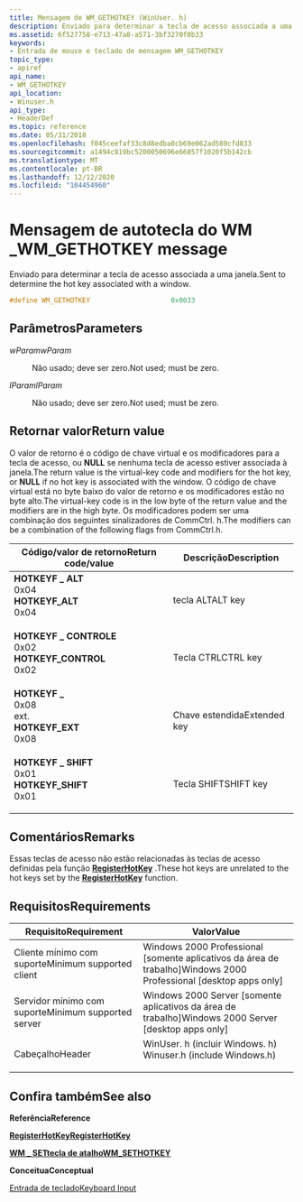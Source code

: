 ```yaml
---
title: Mensagem de WM_GETHOTKEY (WinUser. h)
description: Enviado para determinar a tecla de acesso associada a uma janela.
ms.assetid: 6f527758-e713-47a8-a571-3bf3270f0b33
keywords:
- Entrada de mouse e teclado de mensagem WM_GETHOTKEY
topic_type:
- apiref
api_name:
- WM_GETHOTKEY
api_location:
- Winuser.h
api_type:
- HeaderDef
ms.topic: reference
ms.date: 05/31/2018
ms.openlocfilehash: f045ceefaf33c8d8edba0cb69e062ad589cfd833
ms.sourcegitcommit: a1494c819bc5200050696e66057f1020f5b142cb
ms.translationtype: MT
ms.contentlocale: pt-BR
ms.lasthandoff: 12/12/2020
ms.locfileid: "104454960"
---
```

# <a name="wm_gethotkey-message"></a><span data-ttu-id="62642-104">Mensagem de autotecla do WM \_</span><span class="sxs-lookup"><span data-stu-id="62642-104">WM\_GETHOTKEY message</span></span>

<span data-ttu-id="62642-105">Enviado para determinar a tecla de acesso associada a uma janela.</span><span class="sxs-lookup"><span data-stu-id="62642-105">Sent to determine the hot key associated with a window.</span></span>


```C++
#define WM_GETHOTKEY                    0x0033
```



## <a name="parameters"></a><span data-ttu-id="62642-106">Parâmetros</span><span class="sxs-lookup"><span data-stu-id="62642-106">Parameters</span></span>

<dl> <dt>

<span data-ttu-id="62642-107">*wParam*</span><span class="sxs-lookup"><span data-stu-id="62642-107">*wParam*</span></span> 
</dt> <dd>

<span data-ttu-id="62642-108">Não usado; deve ser zero.</span><span class="sxs-lookup"><span data-stu-id="62642-108">Not used; must be zero.</span></span>

</dd> <dt>

<span data-ttu-id="62642-109">*lParam*</span><span class="sxs-lookup"><span data-stu-id="62642-109">*lParam*</span></span> 
</dt> <dd>

<span data-ttu-id="62642-110">Não usado; deve ser zero.</span><span class="sxs-lookup"><span data-stu-id="62642-110">Not used; must be zero.</span></span>

</dd> </dl>

## <a name="return-value"></a><span data-ttu-id="62642-111">Retornar valor</span><span class="sxs-lookup"><span data-stu-id="62642-111">Return value</span></span>

<span data-ttu-id="62642-112">O valor de retorno é o código de chave virtual e os modificadores para a tecla de acesso, ou **NULL** se nenhuma tecla de acesso estiver associada à janela.</span><span class="sxs-lookup"><span data-stu-id="62642-112">The return value is the virtual-key code and modifiers for the hot key, or **NULL** if no hot key is associated with the window.</span></span> <span data-ttu-id="62642-113">O código de chave virtual está no byte baixo do valor de retorno e os modificadores estão no byte alto.</span><span class="sxs-lookup"><span data-stu-id="62642-113">The virtual-key code is in the low byte of the return value and the modifiers are in the high byte.</span></span> <span data-ttu-id="62642-114">Os modificadores podem ser uma combinação dos seguintes sinalizadores de CommCtrl. h.</span><span class="sxs-lookup"><span data-stu-id="62642-114">The modifiers can be a combination of the following flags from CommCtrl.h.</span></span>



| <span data-ttu-id="62642-115">Código/valor de retorno</span><span class="sxs-lookup"><span data-stu-id="62642-115">Return code/value</span></span>                                                                                                                                         | <span data-ttu-id="62642-116">Descrição</span><span class="sxs-lookup"><span data-stu-id="62642-116">Description</span></span>             |
|-----------------------------------------------------------------------------------------------------------------------------------------------------------|-------------------------|
| <dl> <span data-ttu-id="62642-117"><dt>**HOTKEYF \_ ALT**</dt> <dt>0x04</dt></span><span class="sxs-lookup"><span data-stu-id="62642-117"><dt>**HOTKEYF\_ALT**</dt> <dt>0x04</dt></span></span> </dl>     | <span data-ttu-id="62642-118">tecla ALT</span><span class="sxs-lookup"><span data-stu-id="62642-118">ALT key</span></span><br/>      |
| <dl> <span data-ttu-id="62642-119"><dt>**HOTKEYF \_ CONTROLE**</dt> <dt>0x02</dt></span><span class="sxs-lookup"><span data-stu-id="62642-119"><dt>**HOTKEYF\_CONTROL**</dt> <dt>0x02</dt></span></span> </dl> | <span data-ttu-id="62642-120">Tecla CTRL</span><span class="sxs-lookup"><span data-stu-id="62642-120">CTRL key</span></span><br/>     |
| <dl> <span data-ttu-id="62642-121"><dt>**HOTKEYF \_**</dt> <dt>0x08</dt> ext.</span><span class="sxs-lookup"><span data-stu-id="62642-121"><dt>**HOTKEYF\_EXT**</dt> <dt>0x08</dt></span></span> </dl>     | <span data-ttu-id="62642-122">Chave estendida</span><span class="sxs-lookup"><span data-stu-id="62642-122">Extended key</span></span><br/> |
| <dl> <span data-ttu-id="62642-123"><dt>**HOTKEYF \_ SHIFT**</dt> <dt>0x01</dt></span><span class="sxs-lookup"><span data-stu-id="62642-123"><dt>**HOTKEYF\_SHIFT**</dt> <dt>0x01</dt></span></span> </dl>   | <span data-ttu-id="62642-124">Tecla SHIFT</span><span class="sxs-lookup"><span data-stu-id="62642-124">SHIFT key</span></span><br/>    |



 

## <a name="remarks"></a><span data-ttu-id="62642-125">Comentários</span><span class="sxs-lookup"><span data-stu-id="62642-125">Remarks</span></span>

<span data-ttu-id="62642-126">Essas teclas de acesso não estão relacionadas às teclas de acesso definidas pela função [**RegisterHotKey**](/windows/win32/api/winuser/nf-winuser-registerhotkey) .</span><span class="sxs-lookup"><span data-stu-id="62642-126">These hot keys are unrelated to the hot keys set by the [**RegisterHotKey**](/windows/win32/api/winuser/nf-winuser-registerhotkey) function.</span></span>

## <a name="requirements"></a><span data-ttu-id="62642-127">Requisitos</span><span class="sxs-lookup"><span data-stu-id="62642-127">Requirements</span></span>



| <span data-ttu-id="62642-128">Requisito</span><span class="sxs-lookup"><span data-stu-id="62642-128">Requirement</span></span> | <span data-ttu-id="62642-129">Valor</span><span class="sxs-lookup"><span data-stu-id="62642-129">Value</span></span> |
|-------------------------------------|----------------------------------------------------------------------------------------------------------|
| <span data-ttu-id="62642-130">Cliente mínimo com suporte</span><span class="sxs-lookup"><span data-stu-id="62642-130">Minimum supported client</span></span><br/> | <span data-ttu-id="62642-131">Windows 2000 Professional \[somente aplicativos da área de trabalho\]</span><span class="sxs-lookup"><span data-stu-id="62642-131">Windows 2000 Professional \[desktop apps only\]</span></span><br/>                                               |
| <span data-ttu-id="62642-132">Servidor mínimo com suporte</span><span class="sxs-lookup"><span data-stu-id="62642-132">Minimum supported server</span></span><br/> | <span data-ttu-id="62642-133">Windows 2000 Server \[somente aplicativos da área de trabalho\]</span><span class="sxs-lookup"><span data-stu-id="62642-133">Windows 2000 Server \[desktop apps only\]</span></span><br/>                                                     |
| <span data-ttu-id="62642-134">Cabeçalho</span><span class="sxs-lookup"><span data-stu-id="62642-134">Header</span></span><br/>                   | <dl> <span data-ttu-id="62642-135"><dt>WinUser. h (incluir Windows. h)</dt></span><span class="sxs-lookup"><span data-stu-id="62642-135"><dt>Winuser.h (include Windows.h)</dt></span></span> </dl> |



## <a name="see-also"></a><span data-ttu-id="62642-136">Confira também</span><span class="sxs-lookup"><span data-stu-id="62642-136">See also</span></span>

<dl> <dt>

<span data-ttu-id="62642-137">**Referência**</span><span class="sxs-lookup"><span data-stu-id="62642-137">**Reference**</span></span>
</dt> <dt>

[<span data-ttu-id="62642-138">**RegisterHotKey**</span><span class="sxs-lookup"><span data-stu-id="62642-138">**RegisterHotKey**</span></span>](/windows/win32/api/winuser/nf-winuser-registerhotkey)
</dt> <dt>

[<span data-ttu-id="62642-139">**WM \_ SETtecla de atalho**</span><span class="sxs-lookup"><span data-stu-id="62642-139">**WM\_SETHOTKEY**</span></span>](wm-sethotkey.md)
</dt> <dt>

<span data-ttu-id="62642-140">**Conceitua**</span><span class="sxs-lookup"><span data-stu-id="62642-140">**Conceptual**</span></span>
</dt> <dt>

[<span data-ttu-id="62642-141">Entrada de teclado</span><span class="sxs-lookup"><span data-stu-id="62642-141">Keyboard Input</span></span>](keyboard-input.md)
</dt> </dl>

 

